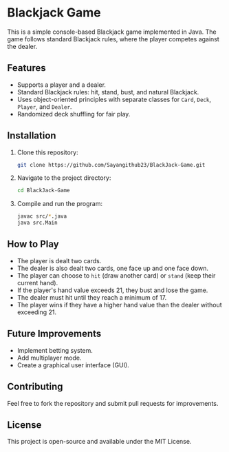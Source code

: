 # Blackjack Game

This is a simple console-based Blackjack game implemented in Java. The game follows standard Blackjack rules, where the player competes against the dealer.

## Features
- Supports a player and a dealer.
- Standard Blackjack rules: hit, stand, bust, and natural Blackjack.
- Uses object-oriented principles with separate classes for `Card`, `Deck`, `Player`, and `Dealer`.
- Randomized deck shuffling for fair play.

## Installation
1. Clone this repository:
   ```sh
   git clone https://github.com/Sayangithub23/BlackJack-Game.git
   ```
2. Navigate to the project directory:
   ```sh
   cd BlackJack-Game
   ```
3. Compile and run the program:
   ```sh
   javac src/*.java
   java src.Main
   ```

## How to Play
- The player is dealt two cards.
- The dealer is also dealt two cards, one face up and one face down.
- The player can choose to `hit` (draw another card) or `stand` (keep their current hand).
- If the player's hand value exceeds 21, they bust and lose the game.
- The dealer must hit until they reach a minimum of 17.
- The player wins if they have a higher hand value than the dealer without exceeding 21.

## Future Improvements
- Implement betting system.
- Add multiplayer mode.
- Create a graphical user interface (GUI).

## Contributing
Feel free to fork the repository and submit pull requests for improvements.

## License
This project is open-source and available under the MIT License.
